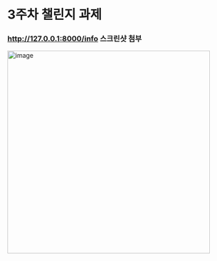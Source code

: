 # 3주차 챌린지 과제
### http://127.0.0.1:8000/info 스크린샷 첨부
<img width="455" alt="image" src="https://github.com/LikeLion-at-CAU-12th/HyunSoo-Jung/assets/160103999/96c19efd-594e-4b4b-8217-4133d342279a">
